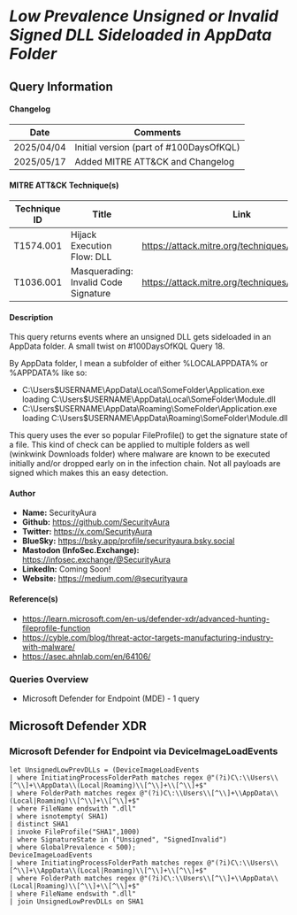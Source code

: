 # *Low Prevalence Unsigned or Invalid Signed DLL Sideloaded in AppData Folder*

## Query Information

#### Changelog

| Date | Comments |
|---|---|
| 2025/04/04 | Initial version (part of #100DaysOfKQL) |
| 2025/05/17 | Added MITRE ATT&CK and Changelog |

#### MITRE ATT&CK Technique(s)

| Technique ID | Title    | Link    |
| ---  | --- | --- |
| T1574.001 | Hijack Execution Flow: DLL | https://attack.mitre.org/techniques/T1574/001/ |
| T1036.001 | Masquerading: Invalid Code Signature | https://attack.mitre.org/techniques/T1036/001/ |

#### Description

This query returns events where an unsigned DLL gets sideloaded in an AppData folder. A small twist on #100DaysOfKQL Query 18.

By AppData folder, I mean a subfolder of either %LOCALAPPDATA% or %APPDATA% like so:

- C:\Users\$USERNAME\AppData\Local\SomeFolder\Application.exe loading C:\Users\$USERNAME\AppData\Local\SomeFolder\Module.dll
- C:\Users\$USERNAME\AppData\Roaming\SomeFolder\Application.exe loading C:\Users\$USERNAME\AppData\Roaming\SomeFolder\Module.dll

This query uses the ever so popular FileProfile() to get the signature state of a file. This kind of check can be applied to multiple folders as well (winkwink Downloads folder) where malware are known to be executed initially and/or dropped early on in the infection chain. Not all payloads are signed which makes this an easy detection.

#### Author <Optional>
- **Name:** SecurityAura
- **Github:** https://github.com/SecurityAura
- **Twitter:** https://x.com/SecurityAura
- **BlueSky:** https://bsky.app/profile/securityaura.bsky.social
- **Mastodon (InfoSec.Exchange):** https://infosec.exchange/@SecurityAura
- **LinkedIn:** Coming Soon!
- **Website:** https://medium.com/@securityaura

#### Reference(s)

- https://learn.microsoft.com/en-us/defender-xdr/advanced-hunting-fileprofile-function
- https://cyble.com/blog/threat-actor-targets-manufacturing-industry-with-malware/
- https://asec.ahnlab.com/en/64106/

### Queries Overview ###

- Microsoft Defender for Endpoint (MDE) - 1 query

## Microsoft Defender XDR ##
### Microsoft Defender for Endpoint via DeviceImageLoadEvents ###
```KQL
let UnsignedLowPrevDLLs = (DeviceImageLoadEvents
| where InitiatingProcessFolderPath matches regex @"(?i)C\:\\Users\\[^\\]+\\AppData\\(Local|Roaming)\\[^\\]+\\[^\\]+$"
| where FolderPath matches regex @"(?i)C\:\\Users\\[^\\]+\\AppData\\(Local|Roaming)\\[^\\]+\\[^\\]+$"
| where FileName endswith ".dll"
| where isnotempty( SHA1)
| distinct SHA1
| invoke FileProfile("SHA1",1000)
| where SignatureState in ("Unsigned", "SignedInvalid")
| where GlobalPrevalence < 500);
DeviceImageLoadEvents
| where InitiatingProcessFolderPath matches regex @"(?i)C\:\\Users\\[^\\]+\\AppData\\(Local|Roaming)\\[^\\]+\\[^\\]+$"
| where FolderPath matches regex @"(?i)C\:\\Users\\[^\\]+\\AppData\\(Local|Roaming)\\[^\\]+\\[^\\]+$"
| where FileName endswith ".dll"
| join UnsignedLowPrevDLLs on SHA1
```

